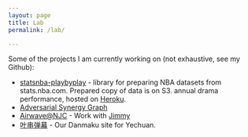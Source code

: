 ```yaml
---
layout: page
title: Lab
permalink: /lab/

---
```

Some of the projects I am currently working on (not exhaustive, see my Github):

* [statsnba-playbyplay](https://github.com/ethanluoyc/statsnba-playbyplay) - 
library for preparing NBA datasets from stats.nba.com. Prepared copy of data is on S3.
annual drama performance, hosted on [Heroku](https://cldds-danmu.herokuapp.com/).
* [Adversarial Synergy Graph](http://dl.acm.org/citation.cfm?id=2773390)
* [Airwave@NJC](http://airwave.elasticbeanstalk.com/) - Work with [Jimmy](https://github.com/wxhemiao)
* [叶串弹幕](https://github.com/ethanluoyc/yechuandanmu) - Our Danmaku site for Yechuan.
